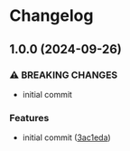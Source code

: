 # Changelog

## 1.0.0 (2024-09-26)

### ⚠ BREAKING CHANGES

- initial commit

### Features

- initial commit ([3ac1eda](https://github.com/incentro-dc/strict-react-context/commit/3ac1eda09e64c0362437e0c71f13f3d1b1293ac1))
